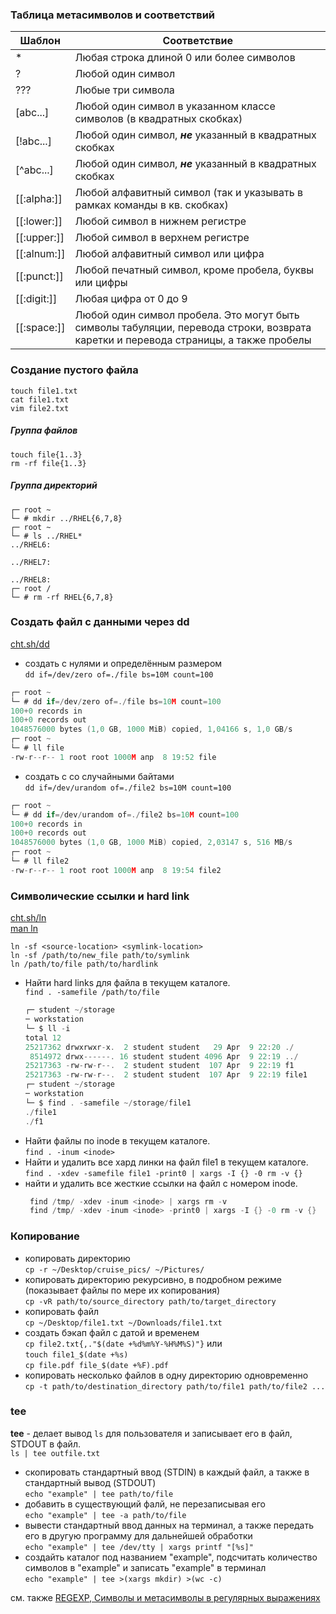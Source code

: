 ### Таблица метасимволов и соответствий
| Шаблон         | Соответствие                                                                     |
|----------------|----------------------------------------------------------------------------------|
|       *        |  Любая строка длиной 0 или более символов                                        |
|       ?        |  Любой один символ                                                               |
|       ???      |  Любые три символа                                                               |
|   [abc...]     |  Любой один символ в указанном классе символов (в квадратных скобках)            |
|   [!abc...]    |  Любой один символ, ***не*** указанный в квадратных скобках                      |
|   [^abc...]    |  Любой один символ, ***не*** указанный в квадратных скобках                      |
|   [[:alpha:]]  |  Любой алфавитный символ (так и указывать в рамках команды  в кв. скобках)       |
|  [[:lower:]]   |  Любой символ в нижнем регистре                                                  |
|  [[:upper:]]   |   Любой символ в верхнем регистре                                                |
|  [[:alnum:]]   |  Любой алфавитный символ или цифра                                               |
|  [[:punct:]]   |  Любой печатный символ, кроме пробела, буквы или цифры                           |
| [[:digit:]]    |  Любая цифра от 0 до 9                                                           |
| [[:space:]]    |  Любой один символ пробела. Это могут быть символы табуляции, перевода строки, возврата каретки и перевода страницы, а также пробелы  |



### Создание пустого файла
`touch file1.txt`
<br/> `cat file1.txt`
<br/> `vim file2.txt`

##### Группа файлов
```
touch file{1..3}
rm -rf file{1..3}
```

##### Группа директорий
```с
┌─ root ~
└─ # mkdir ../RHEL{6,7,8}
┌─ root ~
└─ # ls ../RHEL*
../RHEL6:

../RHEL7:

../RHEL8:
┌─ root /
└─ # rm -rf RHEL{6,7,8}
```

### Создать файл с данными через dd
[cht.sh/dd](https://cheat.sh/dd)
- создать с нулями и определённым размером
  <br/> `dd if=/dev/zero of=./file bs=10M count=100`
```c
┌─ root ~
└─ # dd if=/dev/zero of=./file bs=10M count=100
100+0 records in
100+0 records out
1048576000 bytes (1,0 GB, 1000 MiB) copied, 1,04166 s, 1,0 GB/s
┌─ root ~
└─ # ll file
-rw-r--r-- 1 root root 1000M апр  8 19:52 file
```
- создать с со случайными байтами
  <br/> `dd if=/dev/urandom of=./file2 bs=10M count=100`
```c
┌─ root ~
└─ # dd if=/dev/urandom of=./file2 bs=10M count=100
100+0 records in
100+0 records out
1048576000 bytes (1,0 GB, 1000 MiB) copied, 2,03147 s, 516 MB/s
┌─ root ~
└─ # ll file2
-rw-r--r-- 1 root root 1000M апр  8 19:54 file2
```

### Символические ссылки и hard link
 [cht.sh/ln](https://cheat.sh/ln)
<br/> [man ln](https://manned.org/man/ln)

 `ln -sf <source-location> <symlink-location>`
<br/> `ln -sf /path/to/new_file path/to/symlink`
<br/> `ln /path/to/file path/to/hardlink`

- Найти hard links для файла в текущем каталоге.
  <br/> `find . -samefile /path/to/file`
    ```c
    ┌─ student ~/storage
    ─ workstation
    └─ $ ll -i
    total 12
    25217362 drwxrwxr-x.  2 student student   29 Apr  9 22:20 ./
     8514972 drwx------. 16 student student 4096 Apr  9 22:19 ../
    25217363 -rw-rw-r--.  2 student student  107 Apr  9 22:19 f1
    25217363 -rw-rw-r--.  2 student student  107 Apr  9 22:19 file1
    ┌─ student ~/storage
    ─ workstation
    └─ $ find . -samefile ~/storage/file1
    ./file1
    ./f1
    ```
- Найти файлы по inode в текущем каталоге.
  <br/> `find . -inum <inode>`
- Найти и удалить все хард линки на файл file1 в текущем каталоге.
   <br/> `find . -xdev -samefile file1 -print0 | xargs -I {} -0 rm -v {}`
- найти и удалить все жесткие ссылки на файл с номером inode.
  ```c
   find /tmp/ -xdev -inum <inode> | xargs rm -v
   find /tmp/ -xdev -inum <inode> -print0 | xargs -I {} -0 rm -v {}
  ```

### Копирование
- копировать директорию
  <br/> `cp -r ~/Desktop/cruise_pics/ ~/Pictures/`
- копировать директорию рекурсивно, в подробном режиме (показывает файлы по мере их копирования)
  <br/> `cp -vR path/to/source_directory path/to/target_directory`
- копировать файл
  <br/> `cp ~/Desktop/file1.txt ~/Downloads/file1.txt`
- создать бэкап файл с датой и временем
  <br/> `cp file2.txt{,."$(date +%d%m%Y-%H%M%S)"}` или
  <br/> `touch file1_$(date +%s)`
  <br/> `cp file.pdf file_$(date +%F).pdf`
- копировать несколько файлов в одну директорию одновременно
  <br/> `cp -t path/to/destination_directory path/to/file1 path/to/file2 ...`


### tee
**tee** - делает вывод `ls` для пользователя и записывает его в файл, STDOUT в файл.
<br/> `ls | tee outfile.txt`

- скопировать стандартный ввод (STDIN) в каждый файл, а также в стандартный вывод (STDOUT)
  <br/> `echo "example" | tee path/to/file`
- добавить в существующий фалй, не перезаписывая его
  <br/> `echo "example" | tee -a path/to/file`
- вывести стандартный ввод данных на терминал, а также передать его в другую программу для дальнейшей обработки
  <br/> `echo "example" | tee /dev/tty | xargs printf "[%s]"`
- создайть каталог под названием "example", подсчитать количество символов в "example" и записать "example" в терминал
  <br/> `echo "example" | tee >(xargs mkdir) >(wc -c)`


см. также [REGEXP, Символы и метасимволы в регулярных выражениях](https://github.com/sherbettt/BASH-cheats/blob/main/REGEXP,%20Символы%20и%20метасимволы%20в%20регулярных%20выражениях.md)



  
